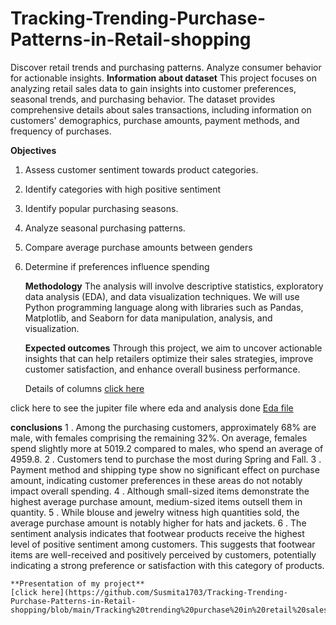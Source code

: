 # Tracking-Trending-Purchase-Patterns-in-Retail-shopping
Discover retail trends and purchasing patterns. Analyze consumer behavior for actionable insights.
**Information about dataset**
This project focuses on analyzing retail sales data to gain insights into customer preferences, seasonal trends, and purchasing behavior. The dataset provides comprehensive details about sales transactions, including information on customers' demographics, purchase amounts, payment methods, and frequency of purchases.

**Objectives**
1. Assess customer sentiment towards product categories.
2. Identify categories with high positive sentiment
3. Identify popular purchasing seasons.
4. Analyze seasonal purchasing patterns.
5. Compare average purchase amounts between genders
6. Determine if preferences influence spending

   **Methodology**
   The analysis will involve descriptive statistics, exploratory data analysis (EDA), and data visualization techniques. We will use Python programming language along with libraries such as Pandas, Matplotlib, and Seaborn for data manipulation, analysis, and visualization.

   **Expected outcomes**
   Through this project, we aim to uncover actionable insights that can help retailers optimize their sales strategies, improve customer satisfaction, and enhance overall business performance.

   Details of columns [click here](https://github.com/Susmita1703/Tracking-Trending-Purchase-Patterns-in-Retail-shopping/blob/main/Details%20of%20columns%20of%20retail%20sales%20data.docx)

   
click here to see the jupiter file where eda and analysis done 
[Eda file](https://github.com/Susmita1703/Tracking-Trending-Purchase-Patterns-in-Retail-shopping/blob/main/Tracking%20shopping%20patterns%20of%20retail%20sales.ipynb)

**conclusions**
1 . Among the purchasing customers, approximately 68% are male, with females comprising the remaining 32%. On average, females spend slightly more at 5019.2 compared to males, who spend an average of 4959.8.
2 . Customers tend to purchase the most during Spring and Fall.
3 . Payment method and shipping type show no significant effect on purchase amount, indicating customer preferences in these areas do not notably impact overall spending.
4 . Although small-sized items demonstrate the highest average purchase amount, medium-sized items outsell them in quantity.
5 . While blouse and jewelry witness high quantities sold, the average purchase amount is notably higher for hats and jackets.
6 . The sentiment analysis indicates that footwear products receive the highest level of positive sentiment among customers. This suggests that footwear items are well-received and 
    positively perceived by customers, potentially indicating a strong preference or satisfaction with this category of products.

    **Presentation of my project**  
    [click here](https://github.com/Susmita1703/Tracking-Trending-Purchase-Patterns-in-Retail-shopping/blob/main/Tracking%20trending%20purchase%20in%20retail%20sales.pptx)

    



 







   
